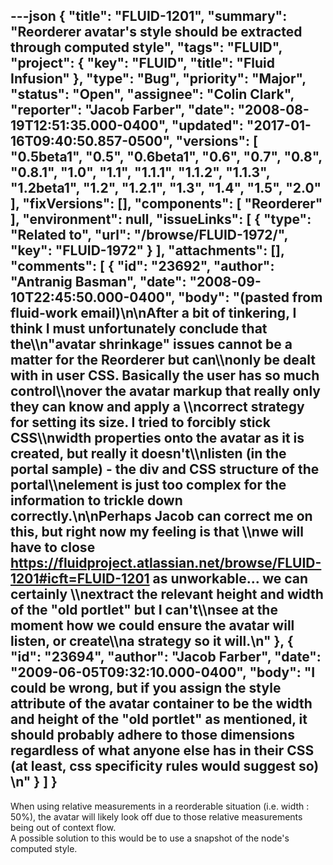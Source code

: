 ---json
{
  "title": "FLUID-1201",
  "summary": "Reorderer avatar's style should be extracted through computed style",
  "tags": "FLUID",
  "project": {
    "key": "FLUID",
    "title": "Fluid Infusion"
  },
  "type": "Bug",
  "priority": "Major",
  "status": "Open",
  "assignee": "Colin Clark",
  "reporter": "Jacob Farber",
  "date": "2008-08-19T12:51:35.000-0400",
  "updated": "2017-01-16T09:40:50.857-0500",
  "versions": [
    "0.5beta1",
    "0.5",
    "0.6beta1",
    "0.6",
    "0.7",
    "0.8",
    "0.8.1",
    "1.0",
    "1.1",
    "1.1.1",
    "1.1.2",
    "1.1.3",
    "1.2beta1",
    "1.2",
    "1.2.1",
    "1.3",
    "1.4",
    "1.5",
    "2.0"
  ],
  "fixVersions": [],
  "components": [
    "Reorderer"
  ],
  "environment": null,
  "issueLinks": [
    {
      "type": "Related to",
      "url": "/browse/FLUID-1972/",
      "key": "FLUID-1972"
    }
  ],
  "attachments": [],
  "comments": [
    {
      "id": "23692",
      "author": "Antranig Basman",
      "date": "2008-09-10T22:45:50.000-0400",
      "body": "(pasted from fluid-work email)\n\nAfter a bit of tinkering, I think I must unfortunately conclude that the\\\n\"avatar shrinkage\" issues cannot be a matter for the Reorderer but can\\\nonly be dealt with in user CSS. Basically the user has so much control\\\nover the avatar markup that really only they can know and apply a \\\ncorrect strategy for setting its size. I tried to forcibly stick CSS\\\nwidth properties onto the avatar as it is created, but really it doesn't\\\nlisten (in the portal sample) - the div and CSS structure of the portal\\\nelement is just too complex for the information to trickle down correctly.\n\nPerhaps Jacob can correct me on this, but right now my feeling is that \\\nwe will have to close <https://fluidproject.atlassian.net/browse/FLUID-1201#icft=FLUID-1201> as unworkable... we can certainly \\\nextract the relevant height and width of the \"old portlet\" but I can't\\\nsee at the moment how we could ensure the avatar will listen, or create\\\na strategy so it will.\n"
    },
    {
      "id": "23694",
      "author": "Jacob Farber",
      "date": "2009-06-05T09:32:10.000-0400",
      "body": "I could be wrong, but if you assign the style attribute of the avatar container to be the width and height of the \"old portlet\" as mentioned, it should probably adhere to those dimensions regardless of what anyone else has in their CSS (at least, css specificity rules would suggest so)&#x20;\n"
    }
  ]
}
---
When using relative measurements in a reorderable situation (i.e. width : 50%), the avatar will likely look off due to those relative measurements being out of context flow. \
A possible solution to this would be to use a snapshot of the node's computed style.

        